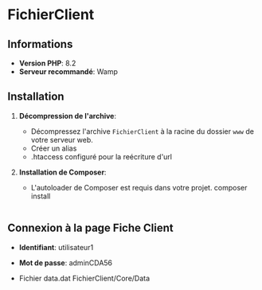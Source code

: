 # FichierClient

## Informations

- **Version PHP**: 8.2
- **Serveur recommandé**: Wamp

## Installation

1. **Décompression de l'archive**:
   - Décompressez l'archive `FichierClient` à la racine du dossier `www` de votre serveur web. 
   - Créer un alias 
   - .htaccess configuré pour la reécriture d'url

2. **Installation de Composer**:
   - L'autoloader de Composer est requis dans votre projet.
     composer install
     ```

## Connexion à la page Fiche Client

- **Identifiant**: utilisateur1
- **Mot de passe**: adminCDA56

- Fichier data.dat
FichierClient/Core/Data
